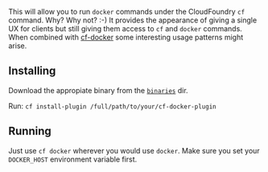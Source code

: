 This will allow you to run `docker` commands under the CloudFoundry `cf` command.  Why?  Why not?  :-)
It provides the appearance of giving a single UX for clients but still giving them access to `cf` and `docker` commands.
When combined with [cf-docker](https://github.com/duglin/cf-docker) some interesting usage patterns might arise.

Installing
----------
Download the appropiate binary from the [`binaries`](binaries) dir.

Run:
`cf install-plugin /full/path/to/your/cf-docker-plugin`

Running
-------
Just use `cf docker` wherever you would use `docker`.
Make sure you set your `DOCKER_HOST` environment variable first.
